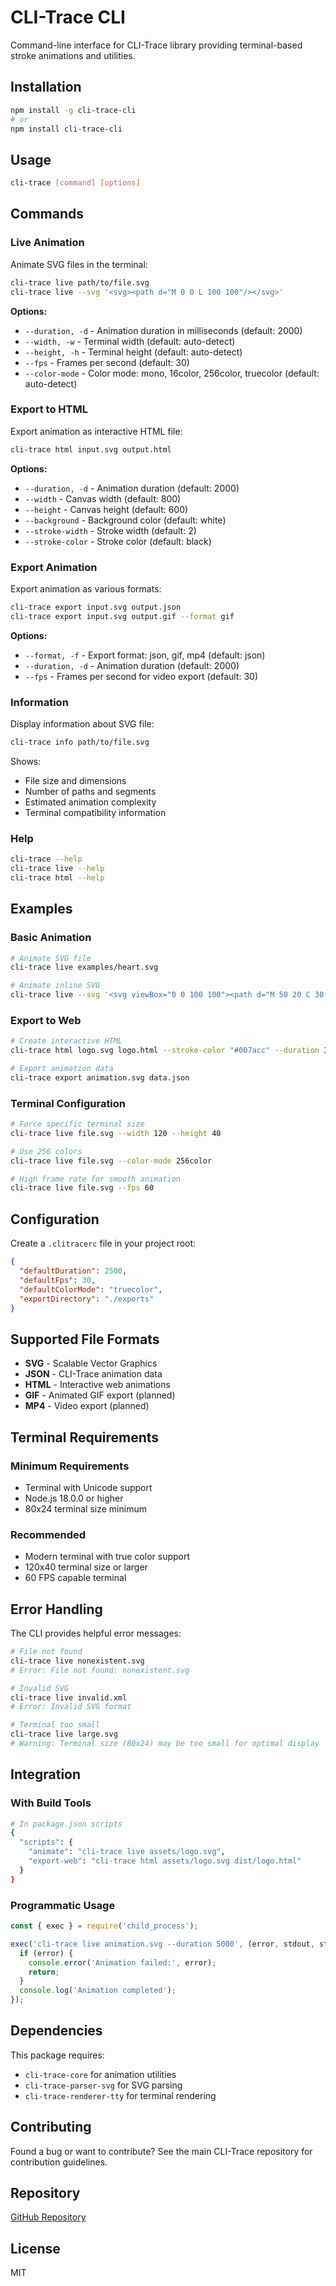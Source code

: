 # CLI-Trace CLI

Command-line interface for CLI-Trace library providing terminal-based stroke animations and utilities.

## Installation

```bash
npm install -g cli-trace-cli
# or
npm install cli-trace-cli
```

## Usage

```bash
cli-trace [command] [options]
```

## Commands

### Live Animation

Animate SVG files in the terminal:

```bash
cli-trace live path/to/file.svg
cli-trace live --svg '<svg><path d="M 0 0 L 100 100"/></svg>'
```

**Options:**
- `--duration, -d` - Animation duration in milliseconds (default: 2000)
- `--width, -w` - Terminal width (default: auto-detect)
- `--height, -h` - Terminal height (default: auto-detect)
- `--fps` - Frames per second (default: 30)
- `--color-mode` - Color mode: mono, 16color, 256color, truecolor (default: auto-detect)

### Export to HTML

Export animation as interactive HTML file:

```bash
cli-trace html input.svg output.html
```

**Options:**
- `--duration, -d` - Animation duration (default: 2000)
- `--width` - Canvas width (default: 800)
- `--height` - Canvas height (default: 600)
- `--background` - Background color (default: white)
- `--stroke-width` - Stroke width (default: 2)
- `--stroke-color` - Stroke color (default: black)

### Export Animation

Export animation as various formats:

```bash
cli-trace export input.svg output.json
cli-trace export input.svg output.gif --format gif
```

**Options:**
- `--format, -f` - Export format: json, gif, mp4 (default: json)
- `--duration, -d` - Animation duration (default: 2000)
- `--fps` - Frames per second for video export (default: 30)

### Information

Display information about SVG file:

```bash
cli-trace info path/to/file.svg
```

Shows:
- File size and dimensions
- Number of paths and segments
- Estimated animation complexity
- Terminal compatibility information

### Help

```bash
cli-trace --help
cli-trace live --help
cli-trace html --help
```

## Examples

### Basic Animation

```bash
# Animate SVG file
cli-trace live examples/heart.svg

# Animate inline SVG
cli-trace live --svg '<svg viewBox="0 0 100 100"><path d="M 50 20 C 30 20 20 40 20 50 C 20 60 30 80 50 80 C 70 80 80 60 80 50 C 80 40 70 20 50 20 Z"/></svg>'
```

### Export to Web

```bash
# Create interactive HTML
cli-trace html logo.svg logo.html --stroke-color "#007acc" --duration 3000

# Export animation data
cli-trace export animation.svg data.json
```

### Terminal Configuration

```bash
# Force specific terminal size
cli-trace live file.svg --width 120 --height 40

# Use 256 colors
cli-trace live file.svg --color-mode 256color

# High frame rate for smooth animation
cli-trace live file.svg --fps 60
```

## Configuration

Create a `.clitracerc` file in your project root:

```json
{
  "defaultDuration": 2500,
  "defaultFps": 30,
  "defaultColorMode": "truecolor",
  "exportDirectory": "./exports"
}
```

## Supported File Formats

- **SVG** - Scalable Vector Graphics
- **JSON** - CLI-Trace animation data
- **HTML** - Interactive web animations
- **GIF** - Animated GIF export (planned)
- **MP4** - Video export (planned)

## Terminal Requirements

### Minimum Requirements

- Terminal with Unicode support
- Node.js 18.0.0 or higher
- 80x24 terminal size minimum

### Recommended

- Modern terminal with true color support
- 120x40 terminal size or larger
- 60 FPS capable terminal

## Error Handling

The CLI provides helpful error messages:

```bash
# File not found
cli-trace live nonexistent.svg
# Error: File not found: nonexistent.svg

# Invalid SVG
cli-trace live invalid.xml
# Error: Invalid SVG format

# Terminal too small
cli-trace live large.svg
# Warning: Terminal size (80x24) may be too small for optimal display
```

## Integration

### With Build Tools

```bash
# In package.json scripts
{
  "scripts": {
    "animate": "cli-trace live assets/logo.svg",
    "export-web": "cli-trace html assets/logo.svg dist/logo.html"
  }
}
```

### Programmatic Usage

```javascript
const { exec } = require('child_process');

exec('cli-trace live animation.svg --duration 5000', (error, stdout, stderr) => {
  if (error) {
    console.error('Animation failed:', error);
    return;
  }
  console.log('Animation completed');
});
```

## Dependencies

This package requires:
- `cli-trace-core` for animation utilities
- `cli-trace-parser-svg` for SVG parsing
- `cli-trace-renderer-tty` for terminal rendering

## Contributing

Found a bug or want to contribute? See the main CLI-Trace repository for contribution guidelines.

## Repository

[GitHub Repository](https://github.com/sicmundu/cli-trace)

## License

MIT

